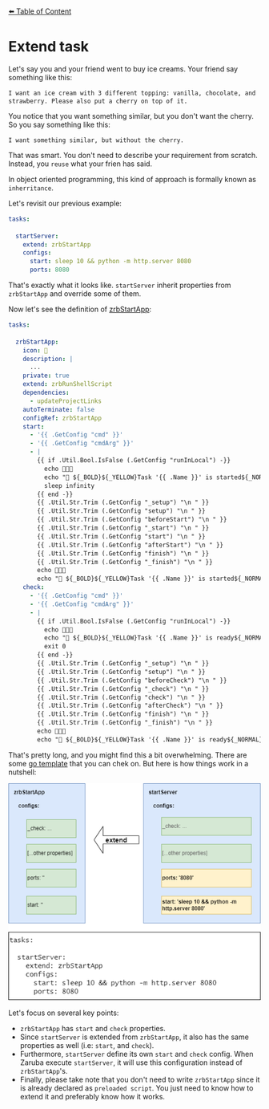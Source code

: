 [⬅️ Table of Content](../../../README.md)

# Extend task


Let's say you and your friend went to buy ice creams. Your friend say something like this:

```
I want an ice cream with 3 different topping: vanilla, chocolate, and strawberry. Please also put a cherry on top of it.
```

You notice that you want something similar, but you don't want the cherry. So you say something like this:

```
I want something similar, but without the cherry.
```

That was smart. You don't need to describe your requirement from scratch. Instead, you `reuse` what your frien has said.

In object oriented programming, this kind of approach is formally known as `inherritance`.

Let's revisit our previous example:

```yaml
tasks:

  startServer:
    extend: zrbStartApp
    configs:
      start: sleep 10 && python -m http.server 8080
      ports: 8080
```

That's exactly what it looks like. `startServer` inherit properties from `zrbStartApp` and override some of them.


Now let's see the definition of [zrbStartApp](../../../core-tasks/zrbStartApp.md):

```yaml
tasks:

  zrbStartApp:
    icon: 📜
    description: |
      ...
    private: true
    extend: zrbRunShellScript
    dependencies:
      - updateProjectLinks
    autoTerminate: false
    configRef: zrbStartApp
    start:
      - '{{ .GetConfig "cmd" }}'
      - '{{ .GetConfig "cmdArg" }}'
      - |
        {{ if .Util.Bool.IsFalse (.GetConfig "runInLocal") -}}
          echo 🎉🎉🎉
          echo "📜 ${_BOLD}${_YELLOW}Task '{{ .Name }}' is started${_NORMAL}"
          sleep infinity
        {{ end -}}
        {{ .Util.Str.Trim (.GetConfig "_setup") "\n " }}
        {{ .Util.Str.Trim (.GetConfig "setup") "\n " }}
        {{ .Util.Str.Trim (.GetConfig "beforeStart") "\n " }}
        {{ .Util.Str.Trim (.GetConfig "_start") "\n " }}
        {{ .Util.Str.Trim (.GetConfig "start") "\n " }}
        {{ .Util.Str.Trim (.GetConfig "afterStart") "\n " }}
        {{ .Util.Str.Trim (.GetConfig "finish") "\n " }}
        {{ .Util.Str.Trim (.GetConfig "_finish") "\n " }}
        echo 🎉🎉🎉
        echo "📜 ${_BOLD}${_YELLOW}Task '{{ .Name }}' is started${_NORMAL}"
    check:
      - '{{ .GetConfig "cmd" }}'
      - '{{ .GetConfig "cmdArg" }}'
      - |
        {{ if .Util.Bool.IsFalse (.GetConfig "runInLocal") -}}
          echo 🎉🎉🎉
          echo "📜 ${_BOLD}${_YELLOW}Task '{{ .Name }}' is ready${_NORMAL}"
          exit 0
        {{ end -}}
        {{ .Util.Str.Trim (.GetConfig "_setup") "\n " }}
        {{ .Util.Str.Trim (.GetConfig "setup") "\n " }}
        {{ .Util.Str.Trim (.GetConfig "beforeCheck") "\n " }}
        {{ .Util.Str.Trim (.GetConfig "_check") "\n " }}
        {{ .Util.Str.Trim (.GetConfig "check") "\n " }}
        {{ .Util.Str.Trim (.GetConfig "afterCheck") "\n " }}
        {{ .Util.Str.Trim (.GetConfig "finish") "\n " }}
        {{ .Util.Str.Trim (.GetConfig "_finish") "\n " }}
        echo 🎉🎉🎉
        echo "📜 ${_BOLD}${_YELLOW}Task '{{ .Name }}' is ready${_NORMAL}"
```

That's pretty long, and you might find this a bit overwhelming. There are some [go template](../using-go-template.md) that you can chek on. But here is how things work in a nutshell:

![](images/extending-task.png)

Let's focus on several key points:

* `zrbStartApp` has `start` and `check` properties.
* Since `startServer` is extended from `zrbStartApp`, it also has the same properties as well (i.e: `start`, and `check`).
* Furthermore, `startServer` define its own `start` and `check` config. When Zaruba execute `startServer`, it will use this configuration instead of `zrbStartApp`'s.
* Finally, please take note that you don't need to write `zrbStartApp` since it is already declared as `preloaded script`. You just need to know how to extend it and preferably know how it works.

